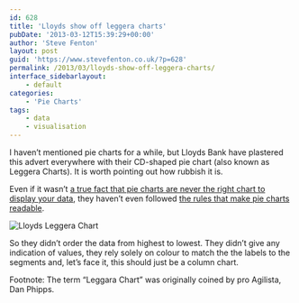 ```yaml
---
id: 628
title: 'Lloyds show off leggera charts'
pubDate: '2013-03-12T15:39:29+00:00'
author: 'Steve Fenton'
layout: post
guid: 'https://www.stevefenton.co.uk/?p=628'
permalink: /2013/03/lloyds-show-off-leggera-charts/
interface_sidebarlayout:
    - default
categories:
    - 'Pie Charts'
tags:
    - data
    - visualisation
---
```


I haven’t mentioned pie charts for a while, but Lloyds Bank have plastered this advert everywhere with their CD-shaped pie chart (also known as Leggera Charts). It is worth pointing out how rubbish it is.

Even if it wasn’t [a true fact that pie charts are never the right chart to display your data](https://www.stevefenton.co.uk/2009/04/pie-charts-are-bad/), they haven’t even followed [the rules that make pie charts readable](https://www.stevefenton.co.uk/2011/10/A-Great-Example-Of-A-Terrible-Pie-Chart/).

![Lloyds Leggera Chart](https://www.stevefenton.co.uk/wp-content/uploads/2015/07/lloyds-cd-chart1.jpg)

So they didn’t order the data from highest to lowest. They didn’t give any indication of values, they rely solely on colour to match the the labels to the segments and, let’s face it, this should just be a column chart.

Footnote: The term “Leggara Chart” was originally coined by pro Agilista, Dan Phipps.